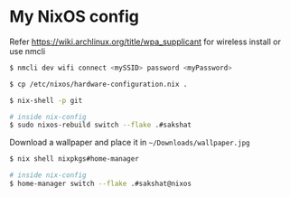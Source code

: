 # My NixOS config

Refer https://wiki.archlinux.org/title/wpa_supplicant for wireless install or use nmcli

```sh
$ nmcli dev wifi connect <mySSID> password <myPassword>
```

```sh
$ cp /etc/nixos/hardware-configuration.nix .
```

```bash
$ nix-shell -p git

# inside nix-config
$ sudo nixos-rebuild switch --flake .#sakshat
```

Download a wallpaper and place it in `~/Downloads/wallpaper.jpg`

```sh
$ nix shell nixpkgs#home-manager

# inside nix-config
$ home-manager switch --flake .#sakshat@nixos
```
